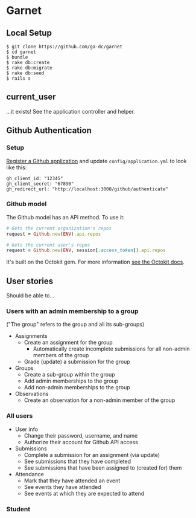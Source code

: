 # Garnet

## Local Setup

```
$ git clone https://github.com/ga-dc/garnet
$ cd garnet
$ bundle
$ rake db:create
$ rake db:migrate
$ rake db:seed
$ rails s
```

## current_user

...it exists! See the application controller and helper.

## Github Authentication

### Setup

[Register a Github application](https://github.com/settings/applications) and update `config/application.yml` to look like this:

```
gh_client_id: "12345"
gh_client_secret: "67890"
gh_redirect_url: "http://localhost:3000/github/authenticate"
```

### Github model

The Github model has an API method. To use it:

```rb
# Gets the current organization's repos
request = Github.new(ENV).api.repos

# Gets the current user's repos
request = Github.new(ENV, session[:access_token]).api.repos
```

It's built on the Octokit gem. For more information [see the Octokit docs](https://github.com/octokit/octokit.rb).

## User stories

Should be able to...

### Users with an admin membership to a group
("The group" refers to the group and all its sub-groups)
- Assignments
  - Create an assignment for the group
    - Automatically create incomplete submissions for all non-admin members of the group
  - Grade (update) a submission for the group
- Groups
  - Create a sub-group within the group
  - Add admin memberships to the group
  - Add non-admin memberships to the group
- Observations
  - Create an observation for a non-admin member of the group

### All users
- User info
  - Change their password, username, and name
  - Authorize their account for Github API access
- Submissions
  - Complete a submission for an assignment (via update)
  - See submissions that they have completed
  - See submissions that have been assigned to (created for) them
- Attendance
  - Mark that they have attended an event
  - See events they have attended
  - See events at which they are expected to attend

### Student
